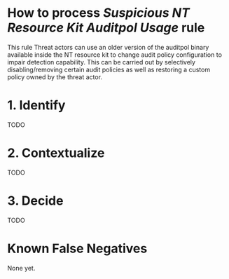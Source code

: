 # How to process *Suspicious NT Resource Kit Auditpol Usage* rule
This rule Threat actors can use an older version of the auditpol binary available inside the NT resource kit to change audit policy configuration to impair detection capability. This can be carried out by selectively disabling/removing certain audit policies as well as restoring a custom policy owned by the threat actor.

# 1. Identify
TODO

# 2. Contextualize
TODO

# 3. Decide
TODO

# Known False Negatives
None yet.
